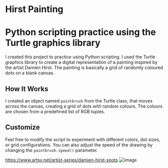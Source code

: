 # Hirst Painting
# Python scripting practice using the Turtle graphics library

I created this project to practice using Python scripting. I used the Turtle graphics library to create a digital representation of a painting inspired by the artist Damien Hirst. The painting is basically a grid of randomly coloured dots on a blank canvas.

## How It Works

I created an object named `paintbrush` from the Turtle class, that moves across the canvas, creating a grid of dots with random colours. The colours are chosen from a predefined list of RGB tuples. 

## Customize

Feel free to modify the script to experiment with different colors, dot sizes, or grid configurations. You can also adjust the speed of the drawing by changing the `paintbrush.speed()` parameter.

https://www.artsy.net/artist-series/damien-hirst-spots 
![image](https://github.com/zuziasobanska/hirst-painting/assets/141497230/1b44d114-0719-4794-80ad-b1d28b942235)
